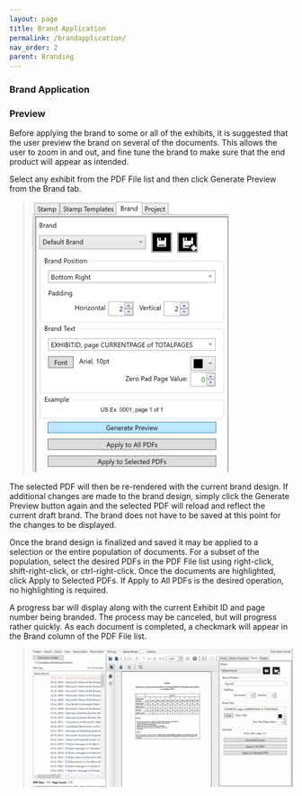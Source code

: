```yaml
---
layout: page
title: Brand Application
permalink: /brandapplication/
nav_order: 2
parent: Branding
---
```


### Brand Application

### Preview

Before applying the brand to some or all of the exhibits, it is suggested that the user preview the brand on several of the documents.  This allows the user to zoom in and out, and fine tune the brand to make sure that the end product will appear as intended.

Select any exhibit from the PDF File list and then click Generate Preview from the Brand tab.

> ![Screen Grab - Generate Preview Brand](../../assets/brand_application_assets/brand_application_01_GeneratePreview.png)

The selected PDF will then be re-rendered with the current brand design.  If additional changes are made to the brand design, simply click the Generate Preview button again and the selected PDF will reload and reflect the current draft brand.  The brand does not have to be saved at this point for the changes to be displayed.

Once the brand design is finalized and saved it may be applied to a selection or the entire population of documents.  For a subset of the population, select the desired PDFs in the PDF File list using right-click, shift-right-click, or ctrl-right-click.  Once the documents are highlighted, click Apply to Selected PDFs.  If Apply to All PDFs is the desired operation, no highlighting is required.

A progress bar will display along with the current Exhibit ID and page number being branded.  The process may be canceled, but will progress rather quickly.  As each document is completed, a checkmark will appear in the Brand column of the PDF File list.

> ![Animation - Branding Process with Progress bar](../../assets/brand_application_assets/brand_application_02_BrandingProcess.gif)